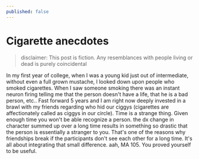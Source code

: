 ```yaml
---
published: false
---
```

# Cigarette anecdotes

> disclaimer: This post is fiction. Any resemblances with people living or dead is purely coincidental 

In my first year of college, when I was a young kid just out of intermediate, without even a full grown mustache, I looked down upon people who smoked cigarettes. When I saw someone smoking there was an instant neuron firing telling me that the person doesn't have a life, that he is a bad person, etc.. Fast forward 5 years and I am right now deeply invested in a brawl with my friends regarding who hid our ciggys (cigarettes are affectionately called as ciggys in our circle). Time is a strange thing. Given enough time you won't be able recognize a person. the dx change in character summed up over a long time results in something so drastic that the person is essentially a stranger to you. That's one of the reasons why friendships break if the participants don't see each other for a long time. It's all about integrating that small difference. aah, MA 105. You proved yourself to be useful.
